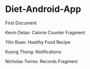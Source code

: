 # Diet-Android-App
First Document 

Kevin Delao: Calorie Counter Fragment

Yilin Ruan: Healthy Food Recipe

Kuong Thong: Notifications

Nicholas Torres: Records Fragment
